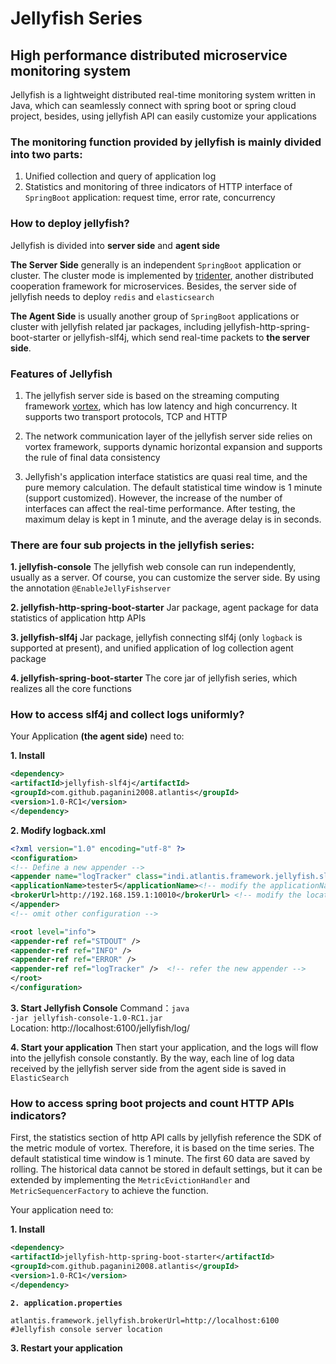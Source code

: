 # Jellyfish Series
## High performance distributed microservice monitoring system

Jellyfish is a lightweight distributed real-time monitoring system written in Java, which can seamlessly connect with spring boot or spring cloud project, besides, using jellyfish API can easily customize your applications

### The monitoring function provided by jellyfish is mainly divided into two parts:

1. Unified collection and query of application log
2. Statistics and monitoring of three indicators of HTTP interface of <code>SpringBoot</code> application: request time, error rate, concurrency

### How to deploy jellyfish?
Jellyfish is divided into **server side** and **agent side**

**The Server Side** generally is an independent <code>SpringBoot</code> application or cluster. The cluster mode is implemented by [tridenter](https://github.com/paganini2008/tridenter-spring-boot-starter.git), another distributed cooperation framework for microservices. Besides, the server side of jellyfish needs to deploy <code>redis</code> and <code>elasticsearch</code>

**The Agent Side** is usually another group of <code>SpringBoot</code> applications or cluster with jellyfish related jar packages, including jellyfish-http-spring-boot-starter or jellyfish-slf4j, which send real-time packets to **the server side**.

### Features of Jellyfish

1. The jellyfish server side is based on the streaming computing framework [vortex](https://github.com/paganini2008/vortex.git), which has low latency and high concurrency. It supports two transport protocols, TCP and HTTP

2. The network communication layer of the jellyfish server side relies on vortex framework, supports dynamic horizontal expansion and supports the rule of final data consistency

3. Jellyfish's application interface statistics are quasi real time, and the pure memory calculation. The default statistical time window is 1 minute (support customized). However, the increase of the number of interfaces can affect the real-time performance. After testing, the maximum delay is kept in 1 minute, and the average delay is in seconds.

### There are four sub projects in the jellyfish series:

**1. jellyfish-console**
The jellyfish web console can run independently, usually as a server. Of course, you can customize the server side. By using the annotation <code>@EnableJellyFishserver</code>

**2. jellyfish-http-spring-boot-starter**
Jar package, agent package for data statistics of application http APIs

**3. jellyfish-slf4j**
Jar package, jellyfish connecting slf4j (only <code>logback</code> is supported at present), and unified application of log collection agent package

**4.  jellyfish-spring-boot-starter** 
The core jar of jellyfish series, which realizes all the core functions

### How to access slf4j and collect logs uniformly?
Your Application **(the agent side)** need to: 

**1. Install**

``` xml
<dependency>
<artifactId>jellyfish-slf4j</artifactId>
<groupId>com.github.paganini2008.atlantis</groupId>
<version>1.0-RC1</version>
</dependency>
```

**2. Modify logback.xml**

``` xml
<?xml version="1.0" encoding="utf-8" ?>
<configuration>
<!-- Define a new appender -->
<appender name="logTracker" class="indi.atlantis.framework.jellyfish.slf4j.logback.HttpTransportClientAppender">
<applicationName>tester5</applicationName><!-- modify the applicationName -->
<brokerUrl>http://192.168.159.1:10010</brokerUrl> <!-- modify the location of Jellyfish server side -->
</appender>
<!-- omit other configuration -->

<root level="info">
<appender-ref ref="STDOUT" />
<appender-ref ref="INFO" />
<appender-ref ref="ERROR" />
<appender-ref ref="logTracker" />  <!-- refer the new appender -->
</root>
</configuration>
```

**3. Start Jellyfish Console**
Command：<code>java -jar jellyfish-console-1.0-RC1.jar</code>     
Location:  http://localhost:6100/jellyfish/log/

**4. Start your application**
Then start your application, and the logs will flow into the jellyfish console constantly. 
By the way, each line of log data received by the jellyfish server side from the agent side is saved in <code>ElasticSearch</code>



### How to access spring boot projects and count HTTP APIs indicators?
First, the statistics section of http API calls by jellyfish reference the SDK of the metric module of vortex. Therefore, it is based on the time series. The default statistical time window is 1 minute. The first 60 data are saved by rolling. The historical data cannot be stored in default settings, but it can be extended by implementing the <code>MetricEvictionHandler</code> and <code>MetricSequencerFactory</code> to achieve the function.

Your application need to: 

**1. Install**
``` xml
<dependency>
<artifactId>jellyfish-http-spring-boot-starter</artifactId>
<groupId>com.github.paganini2008.atlantis</groupId>
<version>1.0-RC1</version>
</dependency>
```

**<code>2. application.properties</code>**

``` properties
atlantis.framework.jellyfish.brokerUrl=http://localhost:6100  #Jellyfish console server location
```

**3.  Restart your application**
